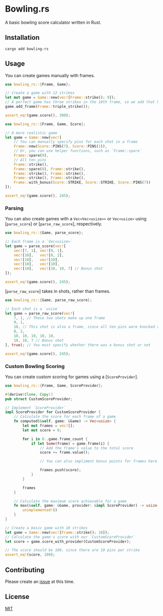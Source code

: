 # Bowling.rs

A basic bowling score calculator written in Rust.

## Installation

```norust
cargo add bowling-rs
```

## Usage

You can create games manually with frames.

```rust
use bowling_rs::{Frame, Game};

// Create a game with 12 strikes
let mut game = Game::new(vec![Frame::strike(); 9]);
// A perfect game has three strikes in the 10th frame, so we add that here
game.add_frame(Frame::triple_strike());

assert_eq!(game.score(), 300);
```

```rust
use bowling_rs::{Frame, Game, Score};

// A more realistic game
let game = Game::new(vec![
    // You can manually specify pins for each shot in a frame
    Frame::new(Score::PINS(7), Score::PINS(1)),
    // Or, you can use helper functions, such as `Frame::spare`
    Frame::spare(9),
    // All ten pins
    Frame::strike(),
    Frame::spare(8), Frame::strike(),
    Frame::strike(), Frame::strike(),
    Frame::strike(), Frame::strike(),
    Frame::with_bonus(Score::STRIKE, Score::STRIKE, Score::PINS(7))
]);

assert_eq!(game.score(), 245);
```

### Parsing

You can also create games with a `Vec<Vec<usize>>` or `Vec<usize>` using [`parse_score`] or [`parse_raw_score`], respectively.

```rust
use bowling_rs::{Game, parse_score};

// Each frame is a `Vec<usize>`
let game = parse_score(vec![
    vec![7, 1], vec![9, 1],
    vec![10],   vec![8, 2],
    vec![10],   vec![10],
    vec![10],   vec![10],
    vec![10],   vec![10, 10, 7] // Bonus shot
]);

assert_eq!(game.score(), 245);
```

[`parse_raw_score`] takes in shots, rather than frames.

```rust
use bowling_rs::{Game, parse_raw_score};

// Each shot is a `usize`
let game = parse_raw_score(vec![
    7, 1, // These two shots make up one frame
    9, 1,
    10, // This shot is also a frame, since all ten pins were knocked down
    8, 2,
    10, 10, 10, 10, 10,
    10, 10, 7 // Bonus shot
], true); // You must specify whether there was a bonus shot or not

assert_eq!(game.score(), 245);
```

### Custom Bowling Scoring

You can create custom scoring for games using a [`ScoreProvider`].

```rust
use bowling_rs::{Frame, Game, ScoreProvider};

#[derive(Clone, Copy)]
pub struct CustomScoreProvider;

// Implement `ScoreProvider`
impl ScoreProvider for CustomScoreProvider {
    // Calculate the score for each frame of a game
    fn computed(&self, game: &Game) -> Vec<usize> {
        let mut frames = vec![];
        let mut score = 0;

        for i in 0..game.frame_count {
            if let Some(frame) = game.frame(i) {
                // Add the frame's value to the total score
                score += frame.value();

                // You can also impliment bonus points for frames here

                frames.push(score);
            }
        }

        frames
    }

    // Calculate the maximum score achievable for a game
    fn max(&self, game: &Game, provider: &impl ScoreProvider) -> usize {
        unimplemented!()
    }
}

// Create a basic game with 10 strikes
let game = Game::new(vec![Frame::strike(); 10]);
// Calculate the game's score with our `CustomScoreProvider`
let score = game.score_with_provider(CustomScoreProvider);

// The score should be 100, since there are 10 pins per strike
assert_eq!(score, 100);
```

## Contributing

Please create an [issue](issues/new) at this time.

## License 

[MIT](LICENSE)